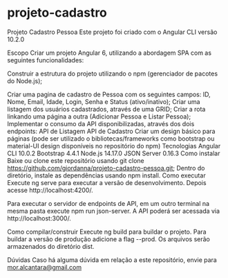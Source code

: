# projeto-cadastro
Projeto Cadastro Pessoa
Este projeto foi criado com o Angular CLI versão 10.2.0


Escopo
Criar um projeto Angular 6, utilizando a abordagem SPA com as seguintes funcionalidades:

Construir a estrutura do projeto utilizando o npm (gerenciador de pacotes do Node.js);

Criar uma pagina de cadastro de Pessoa com os seguintes campos: ID, Nome, Email, Idade, Login, Senha e Status (ativo/inativo);
Criar uma listagem dos usuários cadastrados, através de uma GRID;
Criar a rota linkando uma página a outra (Adicionar Pessoa e Listar Pessoa);
Implementar o consumo da API disponibilizadas, através dos dois endpoints:
API de Listagem
API de Cadastro
Criar um design básico para páginas (pode ser utilizado o bibliotecas/frameworks como bootstrap ou material-UI design disponíveis no repositório do npm)
Tecnologias
Angular CLI 10.0.2
Bootstrap 4.4.1
Node.js 14.17.0
JSON Server 0.16.3
Como instalar
Baixe ou clone este repositório usando git clone https://github.com/giordanna/projeto-cadastro-pessoa.git;
Dentro do diretório, instale as dependências usando npm install.
Como executar
Execute ng serve para executar a versão de desenvolvimento. Depois acesse http://localhost:4200/.

Para executar o servidor de endpoints de API, em um outro terminal na mesma pasta execute npm run json-server. A API poderá ser acessada via http://localhost:3000/.

Como compilar/construir
Execute ng build para buildar o projeto. Para buildar a versão de produção adicione a flag --prod. Os arquivos serão armazenados do diretório dist.

Dúvidas
Caso há alguma dúvida em relação a este repositório, envie para mor.alcantara@gmail.com
